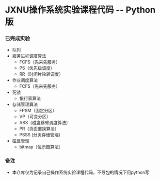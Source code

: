 # JXNU操作系统实验课程代码 -- Python版

### 已完成实验

* 队列
* 服务进程调度算法
  * FCFS（先来先服务）
  * PS（优先级调度）
  * RR（时间片轮转调度）
* 作业调度算法
  * FCFS（先来先服务）
* 死锁
  * 银行家算法
* 存储管理算法
  * FPSM（固定分区）
  * VP（可变分区）
  * ASS（磁盘移臂调度算法）
  * PR（页面置换算法）
  * PSSS (分页存储管理)
* 磁盘管理
  * bitmap（位示图算法）

### 备注

* 本仓库仅为记录自己操作系统实验课程代码，不导包的情况下用python写
